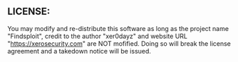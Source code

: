 ## LICENSE:
You may modify and re-distribute this software as long as the project name "Findsploit", credit to the author "xer0dayz" and website URL "https://xerosecurity.com" are NOT mofified. Doing so will break the license agreement and a takedown notice will be issued. 